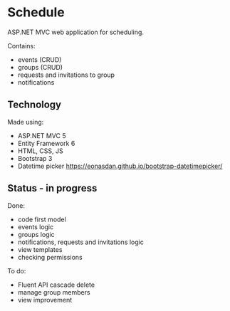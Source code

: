 # Schedule
ASP.NET MVC web application for scheduling.

Contains:
- events (CRUD)
- groups (CRUD)
- requests and invitations to group
- notifications

## Technology
Made using:
- ASP.NET MVC 5
- Entity Framework 6
- HTML, CSS, JS
- Bootstrap 3
- Datetime picker https://eonasdan.github.io/bootstrap-datetimepicker/

## Status - in progress

Done:
- code first model
- events logic
- groups logic
- notifications, requests and invitations logic
- view templates
- checking permissions

To do:
- Fluent API cascade delete
- manage group members
- view improvement


